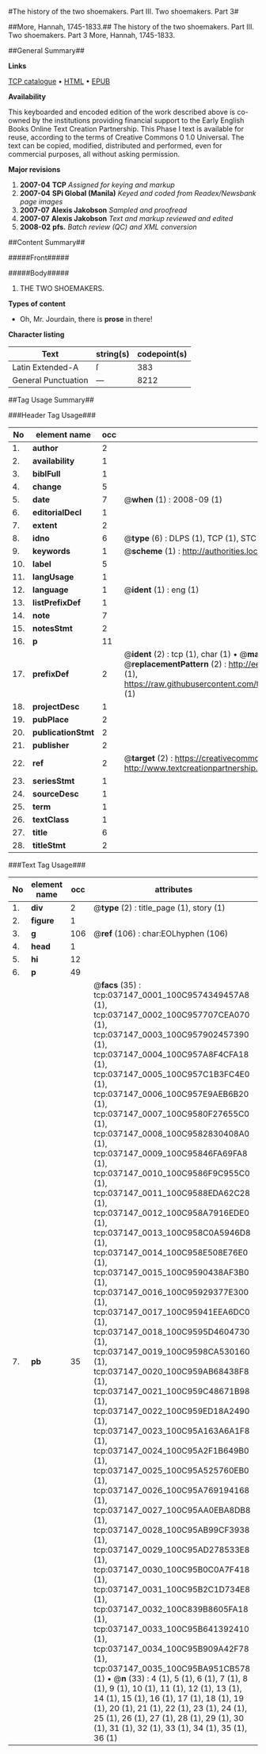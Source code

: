 #The history of the two shoemakers. Part III. Two shoemakers. Part 3#

##More, Hannah, 1745-1833.##
The history of the two shoemakers. Part III.
Two shoemakers. Part 3
More, Hannah, 1745-1833.

##General Summary##

**Links**

[TCP catalogue](http://www.ota.ox.ac.uk/tcp/)  • 
[HTML](http://tei.it.ox.ac.uk/tcp/Texts-HTML/free/N27/N27882.html)  • 
[EPUB](http://tei.it.ox.ac.uk/tcp/Texts-EPUB/free/N27/N27882.epub)

**Availability**

This keyboarded and encoded edition of the
	       work described above is co-owned by the institutions
	       providing financial support to the Early English Books
	       Online Text Creation Partnership. This Phase I text is
	       available for reuse, according to the terms of Creative
	       Commons 0 1.0 Universal. The text can be copied,
	       modified, distributed and performed, even for
	       commercial purposes, all without asking permission.

**Major revisions**

1. __2007-04__ __TCP__ *Assigned for keying and markup*
1. __2007-04__ __SPi Global (Manila)__ *Keyed and coded from Readex/Newsbank page images*
1. __2007-07__ __Alexis Jakobson__ *Sampled and proofread*
1. __2007-07__ __Alexis Jakobson__ *Text and markup reviewed and edited*
1. __2008-02__ __pfs.__ *Batch review (QC) and XML conversion*

##Content Summary##

#####Front#####

#####Body#####

1. THE TWO SHOEMAKERS.

**Types of content**

  * Oh, Mr. Jourdain, there is **prose** in there!

**Character listing**


|Text|string(s)|codepoint(s)|
|---|---|---|
|Latin Extended-A|ſ|383|
|General Punctuation|—|8212|

##Tag Usage Summary##

###Header Tag Usage###

|No|element name|occ|attributes|
|---|---|---|---|
|1.|__author__|2||
|2.|__availability__|1||
|3.|__biblFull__|1||
|4.|__change__|5||
|5.|__date__|7| @__when__ (1) : 2008-09 (1)|
|6.|__editorialDecl__|1||
|7.|__extent__|2||
|8.|__idno__|6| @__type__ (6) : DLPS (1), TCP (1), STC (1), NOTIS (1), IMAGE-SET (1), EVANS-CITATION (1)|
|9.|__keywords__|1| @__scheme__ (1) : http://authorities.loc.gov/ (1)|
|10.|__label__|5||
|11.|__langUsage__|1||
|12.|__language__|1| @__ident__ (1) : eng (1)|
|13.|__listPrefixDef__|1||
|14.|__note__|7||
|15.|__notesStmt__|2||
|16.|__p__|11||
|17.|__prefixDef__|2| @__ident__ (2) : tcp (1), char (1)  •  @__matchPattern__ (2) : ([0-9\-]+):([0-9IVX]+) (1), (.+) (1)  •  @__replacementPattern__ (2) : http://eebo.chadwyck.com/downloadtiff?vid=$1&page=$2 (1), https://raw.githubusercontent.com/textcreationpartnership/Texts/master/tcpchars.xml#$1 (1)|
|18.|__projectDesc__|1||
|19.|__pubPlace__|2||
|20.|__publicationStmt__|2||
|21.|__publisher__|2||
|22.|__ref__|2| @__target__ (2) : https://creativecommons.org/publicdomain/zero/1.0/ (1), http://www.textcreationpartnership.org/docs/. (1)|
|23.|__seriesStmt__|1||
|24.|__sourceDesc__|1||
|25.|__term__|1||
|26.|__textClass__|1||
|27.|__title__|6||
|28.|__titleStmt__|2||


###Text Tag Usage###

|No|element name|occ|attributes|
|---|---|---|---|
|1.|__div__|2| @__type__ (2) : title_page (1), story (1)|
|2.|__figure__|1||
|3.|__g__|106| @__ref__ (106) : char:EOLhyphen (106)|
|4.|__head__|1||
|5.|__hi__|12||
|6.|__p__|49||
|7.|__pb__|35| @__facs__ (35) : tcp:037147_0001_100C9574349457A8 (1), tcp:037147_0002_100C957707CEA070 (1), tcp:037147_0003_100C957902457390 (1), tcp:037147_0004_100C957A8F4CFA18 (1), tcp:037147_0005_100C957C1B3FC4E0 (1), tcp:037147_0006_100C957E9AEB6B20 (1), tcp:037147_0007_100C9580F27655C0 (1), tcp:037147_0008_100C9582830408A0 (1), tcp:037147_0009_100C95846FA69FA8 (1), tcp:037147_0010_100C9586F9C955C0 (1), tcp:037147_0011_100C9588EDA62C28 (1), tcp:037147_0012_100C958A7916EDE0 (1), tcp:037147_0013_100C958C0A5946D8 (1), tcp:037147_0014_100C958E508E76E0 (1), tcp:037147_0015_100C9590438AF3B0 (1), tcp:037147_0016_100C95929377E300 (1), tcp:037147_0017_100C95941EEA6DC0 (1), tcp:037147_0018_100C9595D4604730 (1), tcp:037147_0019_100C9598CA530160 (1), tcp:037147_0020_100C959AB68438F8 (1), tcp:037147_0021_100C959C48671B98 (1), tcp:037147_0022_100C959ED18A2490 (1), tcp:037147_0023_100C95A163A6A1F8 (1), tcp:037147_0024_100C95A2F1B649B0 (1), tcp:037147_0025_100C95A525760EB0 (1), tcp:037147_0026_100C95A769194168 (1), tcp:037147_0027_100C95AA0EBA8DB8 (1), tcp:037147_0028_100C95AB99CF3938 (1), tcp:037147_0029_100C95AD278533E8 (1), tcp:037147_0030_100C95B0C0A7F418 (1), tcp:037147_0031_100C95B2C1D734E8 (1), tcp:037147_0032_100C839B8605FA18 (1), tcp:037147_0033_100C95B641392410 (1), tcp:037147_0034_100C95B909A42F78 (1), tcp:037147_0035_100C95BA951CB578 (1)  •  @__n__ (33) : 4 (1), 5 (1), 6 (1), 7 (1), 8 (1), 9 (1), 10 (1), 11 (1), 12 (1), 13 (1), 14 (1), 15 (1), 16 (1), 17 (1), 18 (1), 19 (1), 20 (1), 21 (1), 22 (1), 23 (1), 24 (1), 25 (1), 26 (1), 27 (1), 28 (1), 29 (1), 30 (1), 31 (1), 32 (1), 33 (1), 34 (1), 35 (1), 36 (1)|
